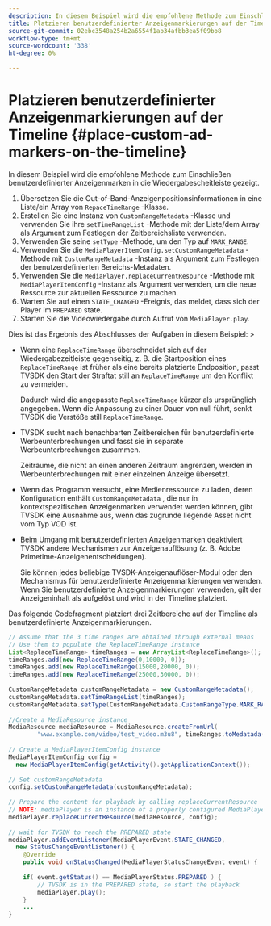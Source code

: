 ```yaml
---
description: In diesem Beispiel wird die empfohlene Methode zum Einschließen benutzerdefinierter Anzeigenmarken in die Wiedergabescheitleiste gezeigt.
title: Platzieren benutzerdefinierter Anzeigenmarkierungen auf der Timeline
source-git-commit: 02ebc3548a254b2a6554f1ab34afbb3ea5f09bb8
workflow-type: tm+mt
source-wordcount: '338'
ht-degree: 0%

---
```


# Platzieren benutzerdefinierter Anzeigenmarkierungen auf der Timeline {#place-custom-ad-markers-on-the-timeline}

In diesem Beispiel wird die empfohlene Methode zum Einschließen benutzerdefinierter Anzeigenmarken in die Wiedergabescheitleiste gezeigt.

1. Übersetzen Sie die Out-of-Band-Anzeigenpositionsinformationen in eine Liste/ein Array von `RepaceTimeRange` -Klasse.
1. Erstellen Sie eine Instanz von `CustomRangeMetadata` -Klasse und verwenden Sie ihre `setTimeRangeList` -Methode mit der Liste/dem Array als Argument zum Festlegen der Zeitbereichsliste verwenden.
1. Verwenden Sie seine `setType` -Methode, um den Typ auf `MARK_RANGE`.
1. Verwenden Sie die `MediaPlayerItemConfig.setCustomRangeMetadata` -Methode mit `CustomRangeMetadata` -Instanz als Argument zum Festlegen der benutzerdefinierten Bereichs-Metadaten.
1. Verwenden Sie die `MediaPlayer.replaceCurrentResource` -Methode mit `MediaPlayerItemConfig` -Instanz als Argument verwenden, um die neue Ressource zur aktuellen Ressource zu machen.
1. Warten Sie auf einen `STATE_CHANGED` -Ereignis, das meldet, dass sich der Player im `PREPARED` state.
1. Starten Sie die Videowiedergabe durch Aufruf von `MediaPlayer.play`.

Dies ist das Ergebnis des Abschlusses der Aufgaben in diesem Beispiel: >
* Wenn eine `ReplaceTimeRange` überschneidet sich auf der Wiedergabezeitleiste gegenseitig, z. B. die Startposition eines `ReplaceTimeRange` ist früher als eine bereits platzierte Endposition, passt TVSDK den Start der Straftat still an `ReplaceTimeRange` um den Konflikt zu vermeiden.

  Dadurch wird die angepasste `ReplaceTimeRange` kürzer als ursprünglich angegeben. Wenn die Anpassung zu einer Dauer von null führt, senkt TVSDK die Verstöße still `ReplaceTimeRange`.

* TVSDK sucht nach benachbarten Zeitbereichen für benutzerdefinierte Werbeunterbrechungen und fasst sie in separate Werbeunterbrechungen zusammen.

  Zeiträume, die nicht an einen anderen Zeitraum angrenzen, werden in Werbeunterbrechungen mit einer einzelnen Anzeige übersetzt.
* Wenn das Programm versucht, eine Medienressource zu laden, deren Konfiguration enthält `CustomRangeMetadata` , die nur in kontextspezifischen Anzeigenmarken verwendet werden können, gibt TVSDK eine Ausnahme aus, wenn das zugrunde liegende Asset nicht vom Typ VOD ist.
* Beim Umgang mit benutzerdefinierten Anzeigenmarken deaktiviert TVSDK andere Mechanismen zur Anzeigenauflösung (z. B. Adobe Primetime-Anzeigenentscheidungen).

  Sie können jedes beliebige TVSDK-Anzeigenauflöser-Modul oder den Mechanismus für benutzerdefinierte Anzeigenmarkierungen verwenden. Wenn Sie benutzerdefinierte Anzeigenmarkierungen verwenden, gilt der Anzeigeninhalt als aufgelöst und wird in der Timeline platziert.

Das folgende Codefragment platziert drei Zeitbereiche auf der Timeline als benutzerdefinierte Anzeigenmarkierungen.

```java
// Assume that the 3 time ranges are obtained through external means 
// Use them to populate the ReplaceTimeRange instance 
List<ReplaceTimeRange> timeRanges = new ArrayList<ReplaceTimeRange>(); 
timeRanges.add(new ReplaceTimeRange(0,10000, 0)); 
timeRanges.add(new ReplaceTimeRange(15000,20000, 0)); 
timeRanges.add(new ReplaceTimeRange(25000,30000, 0)); 
 
CustomRangeMetadata customRangeMetadata = new CustomRangeMetadata(); 
customRangeMetadata.setTimeRangeList(timeRanges); 
customRangeMetadata.setType(CustomRangeMetadata.CustomRangeType.MARK_RANGE); 
 
//Create a MediaResource instance 
MediaResource mediaResource = MediaResource.createFromUrl( 
        "www.example.com/video/test_video.m3u8", timeRanges.toMedatada(null)); 
 
// Create a MediaPlayerItemConfig instance 
MediaPlayerItemConfig config =  
  new MediaPlayerItemConfig(getActivity().getApplicationContext()); 
 
// Set customRangeMetadata 
config.setCustomRangeMetadata(customRangeMetadata); 
 
// Prepare the content for playback by calling replaceCurrentResource 
// NOTE: mediaPlayer is an instance of a properly configured MediaPlayer  
mediaPlayer.replaceCurrentResource(mediaResource, config); 
 
// wait for TVSDK to reach the PREPARED state 
mediaPlayer.addEventListener(MediaPlayerEvent.STATE_CHANGED,  
  new StatusChangeEventListener() { 
    @Override 
    public void onStatusChanged(MediaPlayerStatusChangeEvent event) { 
 
    if( event.getStatus() == MediaPlayerStatus.PREPARED ) { 
        // TVSDK is in the PREPARED state, so start the playback  
        mediaPlayer.play(); 
    } 
    ... 
}
```
